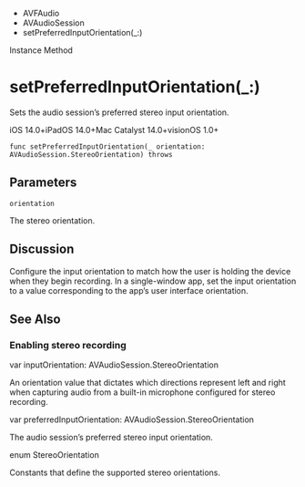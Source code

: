 

- AVFAudio
- AVAudioSession
-  setPreferredInputOrientation(\_:) 

Instance Method

# setPreferredInputOrientation(\_:)

Sets the audio session’s preferred stereo input orientation.

iOS 14.0+iPadOS 14.0+Mac Catalyst 14.0+visionOS 1.0+

``` source
func setPreferredInputOrientation(_ orientation: AVAudioSession.StereoOrientation) throws
```

## Parameters 

`orientation`  

The stereo orientation.

## Discussion

Configure the input orientation to match how the user is holding the device when they begin recording. In a single-window app, set the input orientation to a value corresponding to the app’s user interface orientation.

## See Also

### Enabling stereo recording

var inputOrientation: AVAudioSession.StereoOrientation

An orientation value that dictates which directions represent left and right when capturing audio from a built-in microphone configured for stereo recording.

var preferredInputOrientation: AVAudioSession.StereoOrientation

The audio session’s preferred stereo input orientation.

enum StereoOrientation

Constants that define the supported stereo orientations.

